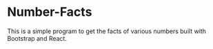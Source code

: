 # Number-Facts

This is a simple program to get the facts of various numbers built with Bootstrap and React.
